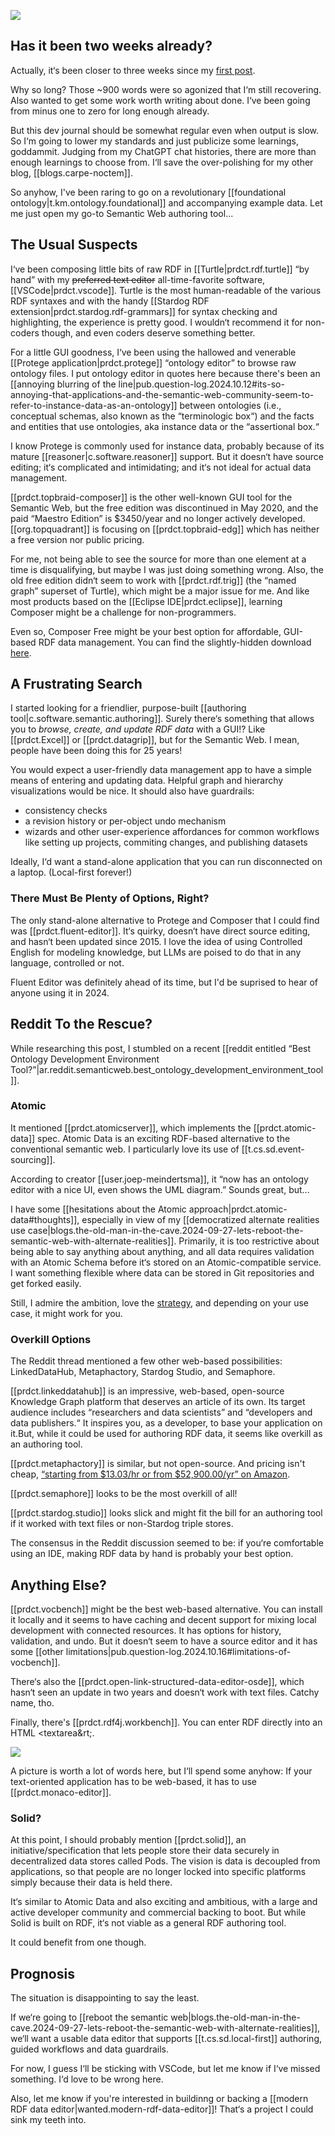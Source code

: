 
![](/assets/images/2024-10-08-10-10-13.png)

## Has it been two weeks already?

Actually, it‘s been closer to three weeks since my [first post](https://theoldmaninthecave.substack.com/p/lets-reboot-the-semantic-web-with-alternate-realities).

Why so long? Those ~900 words were so agonized that I‘m still recovering. Also wanted to get some work worth writing about done. I‘ve been going from minus one to zero for long enough already.

But this dev journal should be somewhat regular even when output is slow. So I‘m going to lower my standards and just publicize some learnings, goddammit. Judging from my ChatGPT chat histories, there are more than enough learnings to choose from. I‘ll save the over-polishing for my other blog, [[blogs.carpe-noctem]].

So anyhow, I've been raring to go on a revolutionary [[foundational ontology|t.km.ontology.foundational]] and accompanying example data. Let me just open my go-to Semantic Web authoring tool...

## The Usual Suspects 

I‘ve been composing little bits of raw RDF in [[Turtle|prdct.rdf.turtle]] “by hand” with my ~~preferred text editor~~ all-time-favorite software, [[VSCode|prdct.vscode]]. Turtle is the most human-readable of the various RDF syntaxes and with the handy [[Stardog RDF extension|prdct.stardog.rdf-grammars]] for syntax checking and highlighting, the experience is pretty good. I wouldn‘t recommend it for non-coders though, and even coders deserve something better.

For a little GUI goodness, I‘ve been using the hallowed and venerable [[Protege application|prdct.protege]] “ontology editor” to browse raw ontology files. I put ontology editor in quotes here because there's been an [[annoying blurring of the line|pub.question-log.2024.10.12#its-so-annoying-that-applications-and-the-semantic-web-community-seem-to-refer-to-instance-data-as-an-ontology]] between ontologies (i.e., conceptual schemas, also known as the “terminologic box“) and the facts and entities that use ontologies, aka instance data or the “assertional box.“

I know Protege is commonly used for instance data, probably because of its mature [[reasoner|c.software.reasoner]] support. But it doesn‘t have source editing; it‘s complicated and intimidating; and it‘s not ideal for actual data management. 

[[prdct.topbraid-composer]] is the other well-known GUI tool for the Semantic Web, but the free edition was discontinued in May 2020, and the paid “Maestro Edition” is $3450/year and no longer actively developed. [[org.topquadrant]] is focusing on [[prdct.topbraid-edg]] which has neither a free version nor public pricing.

For me, not being able to see the source for more than one element at a time is disqualifying, but maybe I was just doing something wrong. Also, the old free edition didn‘t seem to work with [[prdct.rdf.trig]] (the “named graph” superset of Turtle), which might be a major issue for me. And like most products based on the [[Eclipse IDE|prdct.eclipse]], learning Composer might be a challenge for non-programmers.

Even so, Composer Free might be your best option for affordable, GUI-based RDF data management. You can find the slightly-hidden download [here](https://archive.topquadrant.com/topbraid-composer-install/).


## A Frustrating Search

I started looking for a friendlier, purpose-built [[authoring tool|c.software.semantic.authoring]]. Surely there‘s something that allows you to *browse, create, and update RDF data* with a GUI!? Like [[prdct.Excel]] or [[prdct.datagrip]], but for the Semantic Web. I mean, people have been doing this for 25 years!

You would expect a user-friendly data management app to have a simple means of entering and updating data. Helpful graph and hierarchy visualizations would be nice. It should also have guardrails:
  - consistency checks
  - a revision history or per-object undo mechanism
  - wizards and other user-experience affordances for common workflows like setting up projects, commiting changes, and publishing datasets

Ideally, I‘d want a stand-alone application that you can run disconnected on a laptop. (Local-first forever!)

### There Must Be Plenty of Options, Right?

The only stand-alone alternative to Protege and Composer that I could find was [[prdct.fluent-editor]]. It‘s quirky, doesn‘t have direct source editing, and hasn‘t been updated since 2015. I love the idea of using Controlled English for modeling knowledge, but LLMs are poised to do that in any language, controlled or not. 

Fluent Editor was definitely ahead of its time, but I'd be suprised to hear of anyone using it in 2024.

## Reddit To the Rescue?

While researching this post, I stumbled on a recent [[reddit entitled “Best Ontology Development Environment Tool?”|ar.reddit.semanticweb.best_ontology_development_environment_tool]]. 

### Atomic 

It mentioned [[prdct.atomicserver]], which implements the [[prdct.atomic-data]] spec. Atomic Data is an exciting RDF-based alternative to the conventional semantic web. I particularly love its use of [[t.cs.sd.event-sourcing]].

According to creator [[user.joep-meindertsma]], it “now has an ontology editor with a nice UI, even shows the UML diagram.” Sounds great, but...

I have some [[hesitations about the Atomic approach|prdct.atomic-data#thoughts]], especially in view of my [[democratized alternate realities use case|blogs.the-old-man-in-the-cave.2024-09-27-lets-reboot-the-semantic-web-with-alternate-realities]]. Primarily, it is too restrictive about being able to say anything about anything, and all data requires validation with an Atomic Schema before it‘s stored on an Atomic-compatible service. I want something flexible where data can be stored in Git repositories and get forked easily.

Still, I admire the ambition, love the [strategy](https://docs.atomicdata.dev/roadmap), and depending on your use case, it might work for you.


### Overkill Options

The Reddit thread mentioned a few other web-based possibilities: LinkedDataHub, Metaphactory, Stardog Studio, and Semaphore.

[[prdct.linkeddatahub]] is an impressive, web-based, open-source Knowledge Graph platform that deserves an article of its own. Its target audience includes “researchers and data scientists” and “developers and data publishers.“ It inspires you, as a developer, to base your application on it.But, while it could be used for authoring RDF data, it seems like overkill as an authoring tool.

[[prdct.metaphactory]] is similar, but not open-source. And pricing isn't cheap, [“starting from $13.03/hr or from $52,900.00/yr” on Amazon](https://aws.amazon.com/marketplace/seller-profile?id=a04eaa90-2616-469a-a304-96d35bd77641).

[[prdct.semaphore]] looks to be the most overkill of all!

[[prdct.stardog.studio]] looks slick and might fit the bill for an authoring tool if it worked with text files or non-Stardog triple stores.

The consensus in the Reddit discussion seemed to be: if you‘re comfortable using an IDE, making RDF data by hand is probably your best option.

## Anything Else?

[[prdct.vocbench]] might be the best web-based alternative. You can install it locally and it seems to have caching and decent support for mixing local development with connected resources. It has options for history, validation, and undo. But it doesn‘t seem to have a source editor and it has some [[other limitations|pub.question-log.2024.10.16#limitations-of-vocbench]].

There‘s also the [[prdct.open-link-structured-data-editor-osde]], which hasn‘t seen an update in two years and doesn‘t work with text files. Catchy name, tho.

Finally, there's [[prdct.rdf4j.workbench]]. You can enter RDF directly into an HTML &lt;textarea&rt;. 

![](/assets/images/2024-10-17-12-06-02.png)

A picture is worth a lot of words here, but I‘ll spend some anyhow: If your text-oriented application has to be web-based, it has to use [[prdct.monaco-editor]].

### Solid?

At this point, I should probably mention [[prdct.solid]], an initiative/specification that lets people store their data securely in decentralized data stores called Pods. The vision is data is decoupled from applications, so that people are no longer locked into specific platforms simply because their data is held there. 

It‘s similar to Atomic Data and also exciting and ambitious, with a large and active developer community and commercial backing to boot. But while Solid is built on RDF, it‘s not viable as a general RDF authoring tool. 

It could benefit from one though.


## Prognosis

The situation is disappointing to say the least.

If we‘re going to [[reboot the semantic web|blogs.the-old-man-in-the-cave.2024-09-27-lets-reboot-the-semantic-web-with-alternate-realities]], we‘ll want a usable data editor that supports [[t.cs.sd.local-first]] authoring, guided workflows and data guardrails.

For now, I guess I‘ll be sticking with VSCode, but let me know if I‘ve missed something. I‘d love to be wrong here. 

Also, let me know if you're interested in buildinng or backing a [[modern RDF data editor|wanted.modern-rdf-data-editor]]! That‘s a project I could sink my teeth into.